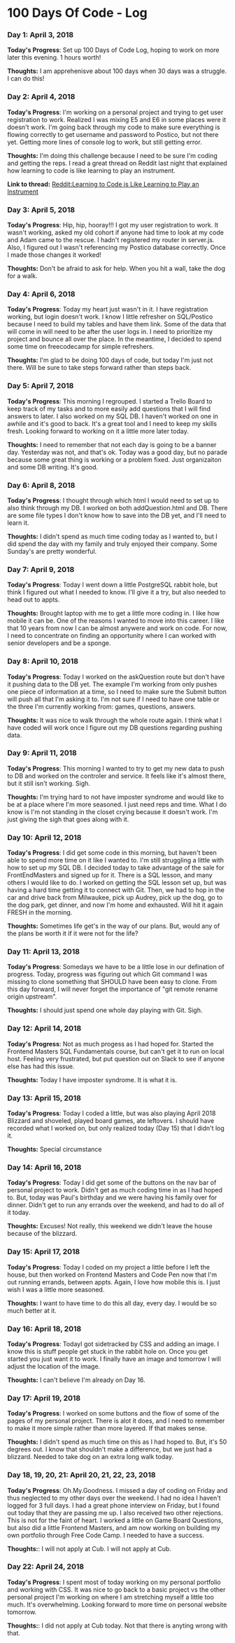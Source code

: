 # 100 Days Of Code - Log

### Day 1: April 3, 2018
<!-- ##### (delete me or comment me out) -->

**Today's Progress**: Set up 100 Days of Code Log, hoping to work on more later this evening.  1 hours worth!

**Thoughts:** I am apprehenisve about 100 days when 30 days was a struggle.  I can do this!

### Day 2: April 4, 2018
<!-- ##### (delete me or comment me out) -->

**Today's Progress**: I'm working on a personal project and trying to get user registration to work.  Realized I was mixing E5 and E6 in some places were it doesn't work.  I'm going back through my code to make sure everything is flowing correctly to get username and password to Postico, but not there yet.  Getting more lines of console log to work, but still getting error.

**Thoughts:** I'm doing this challenge because I need to be sure I'm coding and getting the reps.  I read a great thread on Reddit last night that explained how learning to code is like learning to play an instrument.  

**Link to thread:** [Reddit:Learning to Code is Like Learning to Play an Instrument](https://www.reddit.com/r/learnprogramming/comments/89ccke/are_some_people_just_not_cut_for_programming_ive/?st=JFKIOULM&sh=e7439966)

### Day 3: April 5, 2018

**Today's Progress**: Hip, hip, hooray!!!  I got my user registration to work.  It wasn't working, asked my old cohort if anyone had time to look at my code and Adam came to the rescue.  I hadn't registered my router in server.js.  Also, I figured out I wasn't referencing my Postico database correctly.  Once I made those changes it worked!

**Thoughts:** Don't be afraid to ask for help.  When you hit a wall, take the dog for a walk.

### Day 4: April 6, 2018

**Today's Progress**: Today my heart just wasn't in it.  I have registration working, but login doesn't work.  I know I little refresher on SQL/Postico because I need to build my tables and have them link.  Some of the data that will come in will need to be after the user logs in.  I need to prioritize my project and bounce all over the place.  In the meantime, I decided to spend some time on freecodecamp for simple refreshers.

**Thoughts:** I'm glad to be doing 100 days of code, but today I'm just not there.  Will be sure to take steps forward rather than steps back.

### Day 5: April 7, 2018

**Today's Progress**: This morning I regrouped.  I started a Trello Board to keep track of my tasks and to more easily add questions that I will find answers to later.  I also worked on my SQL DB.  I haven't worked on one in awhile and it's good to back.  It's a great tool and I need to keep my skills fresh.  Looking forward to working on it a little more later today.

**Thoughts:** I need to remember that not each day is going to be a banner day.  Yesterday was not, and that's ok.  Today was a good day, but no parade because some great thing is working or a problem fixed.  Just organizaiton and some DB writing.  It's good.

### Day 6: April 8, 2018

**Today's Progress**: I thought through which html I would need to set up to also think through my DB.  I worked on both addQuestion.html and DB.  There are some file types I don't know how to save into the DB yet, and I'll need to learn it.

**Thoughts:** I didn't spend as much time coding today as I wanted to, but I did spend the day with my family and truly enjoyed their company.  Some Sunday's are pretty wonderful.

### Day 7: April 9, 2018

**Today's Progress**: Today I went down a little PostgreSQL rabbit hole, but think I figured out what I needed to know.  I'll give it a try, but also needed to head out to appts.

**Thoughts:** Brought laptop with me to get a little more coding in.  I like how mobile it can be.  One of the reasons I wanted to move into this career. I like that 10 years from now I can be almost anywere and work on code.  For now, I need to concentrate on finding an opportunity where I can worked with senior developers and be a sponge.

### Day 8: April 10, 2018

**Today's Progress**: Today I worked on the askQuestion route but don't have it pushing data to the DB yet.  The example I'm working from only pushes one piece of information at a time, so I need to make sure the Submit button will push all that I'm asking it to.  I'm not sure if I need to have one table or the three I'm currently working from: games, questions, answers.  

**Thoughts:** It was nice to walk through the whole route again.  I think what I have coded will work once I figure out my DB questions regarding pushing data.

### Day 9: April 11, 2018

**Today's Progress**: This morning I wanted to try to get my new data to push to DB and worked on the controler and service.  It feels like it's almost there, but it still isn't working.  Sigh.

**Thoughts:** I'm trying hard to not have imposter syndrome and would like to be at a place where I'm more seasoned.  I just need reps and time.  What I do know is I'm not standing in the closet crying because it doesn't work.  I'm just giving the sigh that goes along with it.

### Day 10: April 12, 2018

**Today's Progress**: I did get some code in this morning, but haven't been able to spend more time on it like I wanted to.  I'm still struggling a little with how to set up my SQL DB.  I decided today to take advantage of the sale for FrontEndMasters and signed up for it.  There is a SQL lesson, and many others I would like to do.  I worked on getting the SQL lesson set up, but was having a hard time getting it to connect with Git.  Then, we had to hop in the car and drive back from Milwaukee, pick up Audrey, pick up the dog, go to the dog park, get dinner, and now I'm home and exhausted.  Will hit it again FRESH in the morning.

**Thoughts:** Sometimes life get's in the way of our plans.  But, would any of the plans be worth it if it were not for the life?

### Day 11: April 13, 2018

**Today's Progress**: Somedays we have to be a little lose in our defination of progress.  Today, progress was figuring out which Git command I was missing to clone something that SHOULD have been easy to clone.  From this day forward, I will never forget the importance of "git remote rename origin upstream".

**Thoughts:** I should just spend one whole day playing with Git.  Sigh.

### Day 12: April 14, 2018

**Today's Progress**: Not as much progess as I had hoped for.  Started the Frontend Masters SQL Fundamentals course, but can't get it to run on local host.  Feeling very frustrated, but put question out on Slack to see if anyone else has had this issue.

**Thoughts:** Today I have imposter syndrome.  It is what it is.

### Day 13: April 15, 2018

**Today's Progress**: Today I coded a little, but was also playing April 2018 Blizzard and shoveled, played board games, ate leftovers.  I should have recorded what I worked on, but only realized today (Day 15) that I didn't log it.

**Thoughts:** Special circumstance

### Day 14: April 16, 2018

**Today's Progress**: Today I did get some of the buttons on the nav bar of personal project to work.  Didn't get as much coding time in as I had hoped to.  But, today was Paul's birthday and we were having his family over for dinner.  Didn't get to run any errands over the weekend, and had to do all of it today.

**Thoughts:**  Excuses!  Not really, this weekend we didn't leave the house because of the blizzard.

### Day 15: April 17, 2018

**Today's Progress**: Today I coded on my project a little before I left the house, but then worked on Frontend Masters and Code Pen now that I'm out running errands, between appts.  Again, I love how mobile this is.  I just wish I was a little more seasoned.

**Thoughts:**  I want to have time to do this all day, every day.  I would be so much better at it.

### Day 16: April 18, 2018

**Today's Progress**: TodayI got sidetracked by CSS and adding an image.  I know this is stuff people get stuck in the rabbit hole on.  Once you get started you just want it to work.  I finally have an image and tomorrow I will adjust the location of the image.

**Thoughts:**  I can't believe I'm already on Day 16.

### Day 17: April 19, 2018

**Today's Progress**: I worked on some buttons and the flow of some of the pages of my personal project.  There is alot it does, and I need to remember to make it more simple rather than more layered.  If that makes sense.

**Thoughts:**  I didn't spend as much time on this as I had hoped to.  But, it's 50 degrees out.  I know that shouldn't make a difference, but we just had a blizzard.  Needed to take dog on an extra long walk today.

### Day 18, 19, 20, 21: April 20, 21, 22, 23, 2018

**Today's Progress**: Oh.My.Goodness.  I missed a day of coding on Friday and thus neglected to my other days over the weekend.  I had no idea I haven't logged for 3 full days.  I had a great phone interview on Friday, but I found out today that they are passing me up.  I also received two other rejections.  This is not for the faint of heart.  I worked a little on Game Board Questions, but also did a little Frontend Masters, and am now working on building my own portfolio through Free Code Camp.  I needed to have a success.

**Thoughts:**:  I will not apply at Cub.  I will not apply at Cub.

### Day 22: April 24, 2018

**Today's Progress**: I spent most of today working on my personal portfolio and working with CSS.  It was nice to go back to a basic project vs the other personal project I'm working on where I am stretching myself a little too much.  It's overwhelming.  Looking forward to more time on personal website tomorrow.

**Thoughts:**:  I did not apply at Cub today.  Not that there is anyting wrong with that.